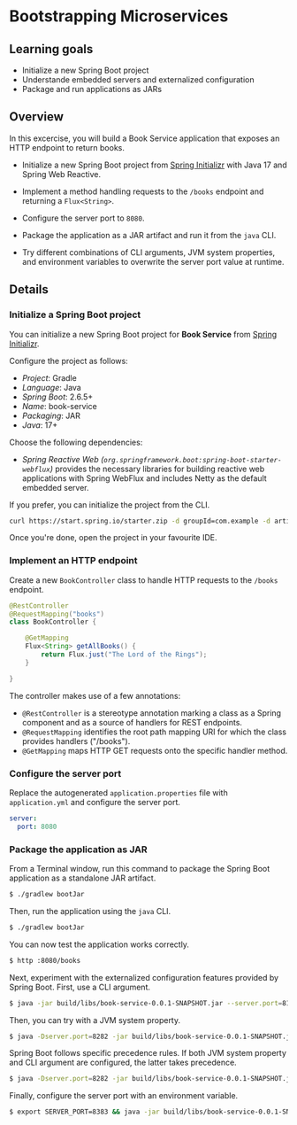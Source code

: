 # Bootstrapping Microservices

## Learning goals

* Initialize a new Spring Boot project
* Understande embedded servers and externalized configuration
* Package and run applications as JARs

## Overview

In this excercise, you will build a Book Service application that exposes an HTTP endpoint to return books.

* Initialize a new Spring Boot project from [Spring Initializr](https://start.spring.io) with Java 17 and Spring Web Reactive.

* Implement a method handling requests to the `/books` endpoint and returning a `Flux<String>`.

* Configure the server port to `8080`.

* Package the application as a JAR artifact and run it from the `java` CLI.

* Try different combinations of CLI arguments, JVM system properties, and environment variables to overwrite the server port value at runtime.

## Details

### Initialize a Spring Boot project

You can initialize a new Spring Boot project for **Book Service** from [Spring Initializr](https://start.spring.io).

Configure the project as follows:

* _Project_: Gradle
* _Language_: Java
* _Spring Boot_: 2.6.5+
* _Name_: book-service
* _Packaging_: JAR
* _Java_: 17+

Choose the following dependencies:

* _Spring Reactive Web (`org.springframework.boot:spring-boot-starter-webflux`)_ provides the necessary libraries for building reactive
  web applications with Spring WebFlux and includes Netty as the default embedded server.

If you prefer, you can initialize the project from the CLI.

```bash
curl https://start.spring.io/starter.zip -d groupId=com.example -d artifactId=book-service -d name=book-service -d packageName=com.example.bookservice -d dependencies=webflux -d javaVersion=17 -d bootVersion=2.6.5 -d type=gradle-project -o book-service.zip
```

Once you're done, open the project in your favourite IDE. 

### Implement an HTTP endpoint

Create a new `BookController` class to handle HTTP requests to the `/books` endpoint.

```java
@RestController
@RequestMapping("books")
class BookController {

    @GetMapping
    Flux<String> getAllBooks() {
        return Flux.just("The Lord of the Rings");
    }

}
```

The controller makes use of a few annotations:
* `@RestController` is a stereotype annotation marking a class as a Spring component and as a source of handlers
  for REST endpoints.
* `@RequestMapping` identifies the root path mapping URI for which the class provides handlers ("/books").
* `@GetMapping` maps HTTP GET requests onto the specific handler method.

### Configure the server port

Replace the autogenerated `application.properties` file with `application.yml` and configure the server port.

```yaml
server:
  port: 8080
```

### Package the application as JAR

From a Terminal window, run this command to package the Spring Boot application as a standalone JAR artifact.

```bash
$ ./gradlew bootJar
```

Then, run the application using the `java` CLI.

```bash
$ ./gradlew bootJar
```

You can now test the application works correctly.

```bash
$ http :8080/books
```

Next, experiment with the externalized configuration features provided by Spring Boot. First, use a CLI argument.

```bash
$ java -jar build/libs/book-service-0.0.1-SNAPSHOT.jar --server.port=8181
```

Then, you can try with a JVM system property.

```bash
$ java -Dserver.port=8282 -jar build/libs/book-service-0.0.1-SNAPSHOT.jar
```

Spring Boot follows specific precedence rules. If both JVM system property and CLI argument are configured, the latter takes precedence.

```bash
$ java -Dserver.port=8282 -jar build/libs/book-service-0.0.1-SNAPSHOT.jar --server.port=8181
```

Finally, configure the server port with an environment variable.

```bash
$ export SERVER_PORT=8383 && java -jar build/libs/book-service-0.0.1-SNAPSHOT.jar
```
